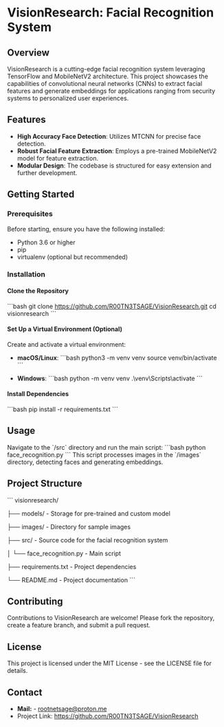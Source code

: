 # VisionResearch: Facial Recognition System

## Overview
VisionResearch is a cutting-edge facial recognition system leveraging TensorFlow and MobileNetV2 architecture. This project showcases the capabilities of convolutional neural networks (CNNs) to extract facial features and generate embeddings for applications ranging from security systems to personalized user experiences.

## Features
- **High Accuracy Face Detection**: Utilizes MTCNN for precise face detection.
- **Robust Facial Feature Extraction**: Employs a pre-trained MobileNetV2 model for feature extraction.
- **Modular Design**: The codebase is structured for easy extension and further development.

## Getting Started

### Prerequisites
Before starting, ensure you have the following installed:
- Python 3.6 or higher
- pip
- virtualenv (optional but recommended)

### Installation

#### Clone the Repository
\`\`\`bash
git clone https://github.com/R00TN3TSAGE/VisionResearch.git
cd visionresearch
\`\`\`

#### Set Up a Virtual Environment (Optional)
Create and activate a virtual environment:

- **macOS/Linux**:
  \`\`\`bash
  python3 -m venv venv
  source venv/bin/activate
  \`\`\`

- **Windows**:
  \`\`\`bash
  python -m venv venv
  .\\venv\\Scripts\\activate
  \`\`\`

#### Install Dependencies
\`\`\`bash
pip install -r requirements.txt
\`\`\`

## Usage
Navigate to the \`/src\` directory and run the main script:
\`\`\`bash
python face_recognition.py
\`\`\`
This script processes images in the \`/images\` directory, detecting faces and generating embeddings.

## Project Structure
\`\`\`
visionresearch/


├── models/ - Storage for pre-trained and custom model

├── images/ - Directory for sample images

├── src/ - Source code for the facial recognition system

│ └── face_recognition.py - Main script

├── requirements.txt - Project dependencies

└── README.md - Project documentation
\`\`\`

## Contributing
Contributions to VisionResearch are welcome! Please fork the repository, create a feature branch, and submit a pull request.

## License
This project is licensed under the MIT License - see the LICENSE file for details.

## Contact
- **Mail:** - rootnetsage@proton.me
- Project Link: https://github.com/R00TN3TSAGE/VisionResearch
